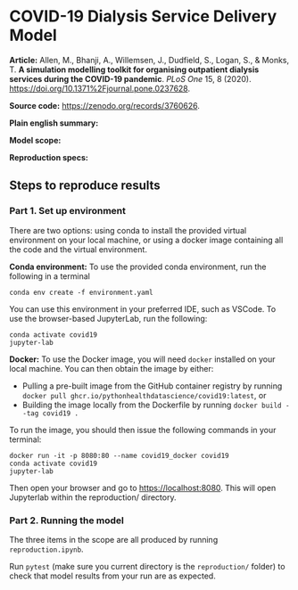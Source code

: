 # COVID-19 Dialysis Service Delivery Model

**Article:** Allen, M., Bhanji, A., Willemsen, J., Dudfield, S., Logan, S., & Monks, T. **A simulation modelling toolkit for organising outpatient dialysis services during the COVID-19 pandemic**. *PLoS One* 15, 8 (2020). <https://doi.org/10.1371%2Fjournal.pone.0237628>.

**Source code:** <https://zenodo.org/records/3760626>.

**Plain english summary:**

**Model scope:**

**Reproduction specs:**

## Steps to reproduce results

### Part 1. Set up environment

There are two options: using conda to install the provided virtual environment on your local machine, or using a docker image containing all the code and the virtual environment.

**Conda environment:** To use the provided conda environment, run the following in a terminal

```
conda env create -f environment.yaml
```

You can use this environment in your preferred IDE, such as VSCode. To use the browser-based JupyterLab, run the following:

```
conda activate covid19
jupyter-lab
```

**Docker:** To use the Docker image, you will need `docker` installed on your local machine. You can then obtain the image by either:

* Pulling a pre-built image from the GitHub container registry by running `docker pull ghcr.io/pythonhealthdatascience/covid19:latest`, or
* Building the image locally from the Dockerfile by running `docker build --tag covid19 .`

To run the image, you should then issue the following commands in your terminal:

```
docker run -it -p 8080:80 --name covid19_docker covid19
conda activate covid19
jupyter-lab
```

Then open your browser and go to <https://localhost:8080>. This will open Jupyterlab within the reproduction/ directory.

### Part 2. Running the model

The three items in the scope are all produced by running `reproduction.ipynb`.

Run `pytest` (make sure you current directory is the `reproduction/` folder) to check that model results from your run are as expected.
